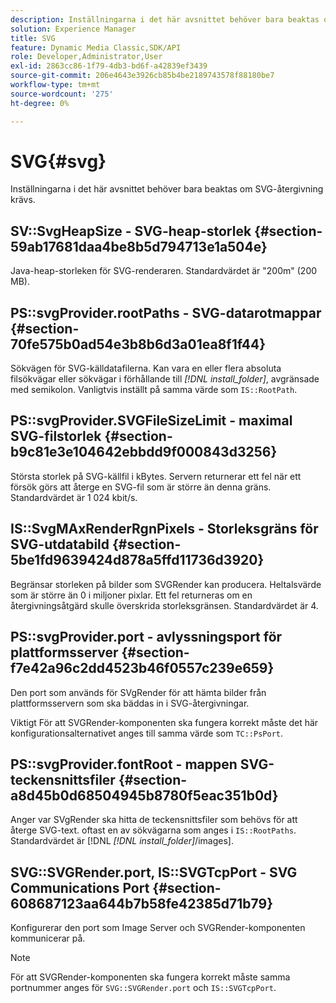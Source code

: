 ```yaml
---
description: Inställningarna i det här avsnittet behöver bara beaktas om SVG-återgivning krävs.
solution: Experience Manager
title: SVG
feature: Dynamic Media Classic,SDK/API
role: Developer,Administrator,User
exl-id: 2863cc86-1f79-4db3-bd6f-a42839ef3439
source-git-commit: 206e4643e3926cb85b4be2189743578f88180be7
workflow-type: tm+mt
source-wordcount: '275'
ht-degree: 0%

---
```


# SVG{#svg}

Inställningarna i det här avsnittet behöver bara beaktas om SVG-återgivning krävs.

## SV::SvgHeapSize - SVG-heap-storlek {#section-59ab17681daa4be8b5d794713e1a504e}

Java-heap-storleken för SVG-renderaren. Standardvärdet är &quot;200m&quot; (200 MB).

## PS::svgProvider.rootPaths - SVG-datarotmappar {#section-70fe575b0ad54e3b8b6d3a01ea8f1f44}

Sökvägen för SVG-källdatafilerna. Kan vara en eller flera absoluta filsökvägar eller sökvägar i förhållande till *[!DNL install_folder]*, avgränsade med semikolon. Vanligtvis inställt på samma värde som `IS::RootPath`.

## PS::svgProvider.SVGFileSizeLimit - maximal SVG-filstorlek {#section-b9c81e3e104642ebbdd9f000843d3256}

Största storlek på SVG-källfil i kBytes. Servern returnerar ett fel när ett försök görs att återge en SVG-fil som är större än denna gräns. Standardvärdet är 1 024 kbit/s.

## IS::SvgMAxRenderRgnPixels - Storleksgräns för SVG-utdatabild {#section-5be1fd9639424d878a5ffd11736d3920}

Begränsar storleken på bilder som SVGRender kan producera. Heltalsvärde som är större än 0 i miljoner pixlar. Ett fel returneras om en återgivningsåtgärd skulle överskrida storleksgränsen. Standardvärdet är 4.

## PS::svgProvider.port - avlyssningsport för plattformsserver {#section-f7e42a96c2dd4523b46f0557c239e659}

Den port som används för SVgRender för att hämta bilder från plattformsservern som ska bäddas in i SVG-återgivningar.

Viktigt För att SVGRender-komponenten ska fungera korrekt måste det här konfigurationsalternativet anges till samma värde som `TC::PsPort`.

## PS::svgProvider.fontRoot - mappen SVG-teckensnittsfiler {#section-a8d45b0d68504945b8780f5eac351b0d}

Anger var SVgRender ska hitta de teckensnittsfiler som behövs för att återge SVG-text. oftast en av sökvägarna som anges i `IS::RootPaths`. Standardvärdet är [!DNL *[!DNL install_folder]*/images].

## SVG::SVGRender.port, IS::SVGTcpPort - SVG Communications Port {#section-608687123aa644b7b58fe42385d71b79}

Konfigurerar den port som Image Server och SVGRender-komponenten kommunicerar på.

>[!NOTE]
>
>För att SVGRender-komponenten ska fungera korrekt måste samma portnummer anges för `SVG::SVGRender.port` och `IS::SVGTcpPort`.
